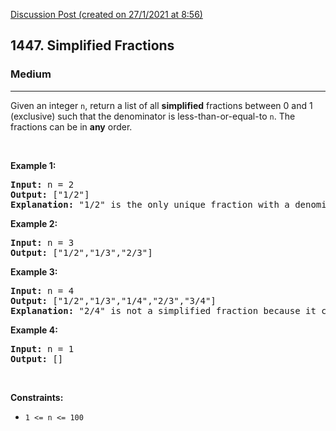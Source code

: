 [Discussion Post (created on 27/1/2021 at 8:56)](https://leetcode.com/problems/simplified-fractions/discuss/1085203/Python-Use-a-set-duh)  
<h2>1447. Simplified Fractions</h2><h3>Medium</h3><hr><div><p>Given an integer <code>n</code>, return a list of all <strong>simplified</strong> fractions between 0 and 1 (exclusive) such that the denominator is less-than-or-equal-to <code>n</code>. The fractions can be in <strong>any</strong> order.</p>

<p>&nbsp;</p>
<p><strong>Example 1:</strong></p>

<pre><strong>Input:</strong> n = 2
<strong>Output:</strong> ["1/2"]
<strong>Explanation: </strong>"1/2" is the only unique fraction with a denominator less-than-or-equal-to 2.</pre>

<p><strong>Example 2:</strong></p>

<pre><strong>Input:</strong> n = 3
<strong>Output:</strong> ["1/2","1/3","2/3"]
</pre>

<p><strong>Example 3:</strong></p>

<pre><strong>Input:</strong> n = 4
<strong>Output:</strong> ["1/2","1/3","1/4","2/3","3/4"]
<strong>Explanation: </strong>"2/4" is not a simplified fraction because it can be simplified to "1/2".</pre>

<p><strong>Example 4:</strong></p>

<pre><strong>Input:</strong> n = 1
<strong>Output:</strong> []
</pre>

<p>&nbsp;</p>
<p><strong>Constraints:</strong></p>

<ul>
	<li><code>1 &lt;= n &lt;= 100</code></li>
</ul></div>